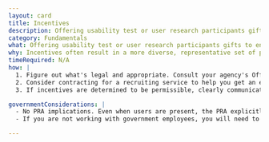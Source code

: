 ```yaml
---
layout: card
title: Incentives
description: Offering usability test or user research participants gifts to encourage participation and to thank them for their time.
category: Fundamentals
what: Offering usability test or user research participants gifts to encourage participation and to thank them for their time.
why: Incentives often result in a more diverse, representative set of participants. Without incentives, you often end up recruiting people with a strong intrinsic interest in your website. These people may not have the same needs and experiences as a less interested but larger pool of users. With incentives, you can encourage less interested, more representative people to participate.
timeRequired: N/A
how: |
  1. Figure out what's legal and appropriate. Consult your agency's Office of General Counsel on options for providing incentives or gifts to encourage participation in usability testing, consistent with your agency's authorities. The options will depend upon your agency's authorities and the specific facts.
  2. Consider contracting for a recruiting service to help you get an effective research pool.
  3. If incentives are determined to be permissible, clearly communicate when and how participants will receive incentives. In the emails, postings or other materials you use to recruit your participants, describe the incentive and how participants will receive it (via mail, pick up at an office, etc.). This is particularly important for &ldquo;remote&rdquo; research.

governmentConsiderations: |
  - No PRA implications. Even when users are present, the PRA explicitly exempts direct observation and non-standardized conversation, 5 CFR 1320.3(h)3.
  - If you are not working with government employees, you will need to observe standard precautions for archiving personally identifiable information.  

---
```

